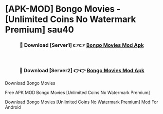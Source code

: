 # [APK-MOD] Bongo  Movies - [Unlimited Coins No Watermark Premium] sau40



<div align="center">
<h3>🔴 Download [Server1] 👉👉 <a href="https://momento.my/?title=Bongo__Movies">Bongo  Movies Mod Apk</a></h3><br>

<h3>🔴 Download [Server2] 👉👉 <a href="https://momento.my/?title=Bongo__Movies">Bongo  Movies Mod Apk</a></h3>
</div>



Download Bongo  Movies 

Free APK MOD Bongo  Movies [Unlimited Coins No Watermark Premium]

Download Bongo  Movies [Unlimited Coins No Watermark Premium] Mod For Android
